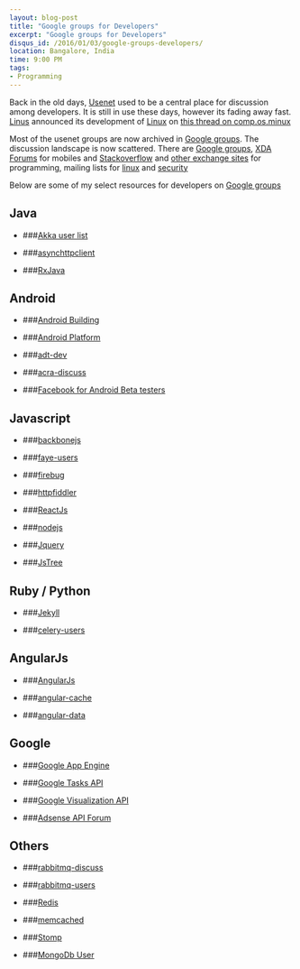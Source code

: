 ```yaml
---
layout: blog-post
title: "Google groups for Developers"
excerpt: "Google groups for Developers"
disqus_id: /2016/01/03/google-groups-developers/
location: Bangalore, India
time: 9:00 PM
tags:
- Programming
---
```


Back in the old days, [Usenet](https://en.wikipedia.org/wiki/Usenet) used to be a central place for discussion among developers. It is still in use these days, however its fading away fast. [Linus](https://en.wikipedia.org/wiki/Linus_Torvalds) announced its development of [Linux](https://en.wikipedia.org/wiki/Linux) on [this thread on comp.os.minux](https://groups.google.com/forum/#!topic/comp.os.minix/dlNtH7RRrGA%5B1-25%5D)

Most of the usenet groups are now archived in [Google groups](https://support.google.com/groups/answer/6003482?hl=en). The discussion landscape is now scattered. There are [Google groups](https://groups.google.com/forum/#!overview), [XDA Forums](http://forum.xda-developers.com/) for mobiles and [Stackoverflow](http://stackoverflow.com/) and [other exchange sites](http://stackexchange.com/) for programming, mailing lists for [linux](http://vger.kernel.org/vger-lists.html) and [security](http://seclists.org/)

Below are some of my select resources for developers on [Google groups](https://groups.google.com/forum/#!overview)

## Java
* ###[Akka user list](https://groups.google.com/forum/#!forum/akka-user)

* ###[asynchttpclient](https://groups.google.com/forum/#!forum/asynchttpclient)

* ###[RxJava](https://groups.google.com/forum/#!forum/rxjava)  

  
## Android
* ###[Android Building](https://groups.google.com/forum/#!forum/android-building)

* ###[Android Platform](https://groups.google.com/forum/#!forum/android-platform)

* ###[adt-dev](https://groups.google.com/forum/#!forum/adt-dev)

* ###[acra-discuss](https://groups.google.com/forum/#!forum/acra-discuss)

* ###[Facebook for Android Beta testers](https://groups.google.com/forum/#!forum/facebook-for-android-beta-testers)  

  
## Javascript

* ###[backbonejs](https://groups.google.com/forum/#!forum/backbonejs)

* ###[faye-users](https://groups.google.com/forum/#!forum/faye-users)

* ###[firebug](https://groups.google.com/forum/#!forum/firebug)

* ###[httpfiddler](https://groups.google.com/forum/#!forum/httpfiddler)

* ###[ReactJs](https://groups.google.com/forum/#!forum/reactjs)

* ###[nodejs](https://groups.google.com/forum/#!forum/nodejs)

* ###[Jquery](https://groups.google.com/forum/#!forum/jquery-en)

* ###[JsTree](https://groups.google.com/forum/#!forum/jstree)


## Ruby / Python

* ###[Jekyll](https://groups.google.com/forum/#!forum/jekyll-rb)

* ###[celery-users](https://groups.google.com/forum/#!forum/celery-users)
  

## AngularJs

* ###[AngularJs](https://groups.google.com/forum/#!forum/angular)

* ###[angular-cache](https://groups.google.com/forum/#!forum/angular-cache)

* ###[angular-data](https://groups.google.com/forum/#!forum/angular-data)

  
## Google

* ###[Google App Engine](https://groups.google.com/forum/#!forum/google-appengine)

* ###[Google Tasks API](https://groups.google.com/forum/#!forum/google-tasks-api)

* ###[Google Visualization API](https://groups.google.com/forum/#!forum/google-visualization-api)

* ###[Adsense API Forum](https://groups.google.com/forum/#!forum/adsense-api)

  
## Others

* ###[rabbitmq-discuss](https://groups.google.com/forum/#!forum/rabbitmq-discuss)

* ###[rabbitmq-users](https://groups.google.com/forum/#!forum/rabbitmq-users)

* ###[Redis](https://groups.google.com/forum/#!forum/redis-db)

* ###[memcached](https://groups.google.com/forum/#!forum/memcached)

* ###[Stomp](https://groups.google.com/forum/#!forum/stomp-spec)

* ###[MongoDb User](https://groups.google.com/forum/#!forum/mongodb-user)


